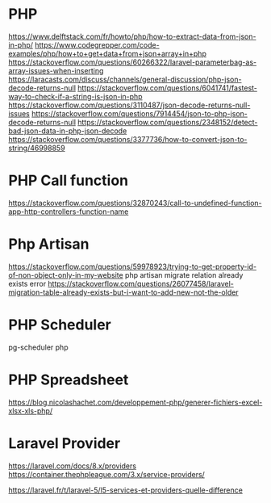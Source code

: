 # PHP

https://www.delftstack.com/fr/howto/php/how-to-extract-data-from-json-in-php/
https://www.codegrepper.com/code-examples/php/how+to+get+data+from+json+array+in+php
https://stackoverflow.com/questions/60266322/laravel-parameterbag-as-array-issues-when-inserting
https://laracasts.com/discuss/channels/general-discussion/php-json-decode-returns-null
https://stackoverflow.com/questions/6041741/fastest-way-to-check-if-a-string-is-json-in-php
https://stackoverflow.com/questions/3110487/json-decode-returns-null-issues
https://stackoverflow.com/questions/7914454/json-to-php-json-decode-returns-null
https://stackoverflow.com/questions/2348152/detect-bad-json-data-in-php-json-decode
https://stackoverflow.com/questions/3377736/how-to-convert-json-to-string/46998859

# PHP Call function

https://stackoverflow.com/questions/32870243/call-to-undefined-function-app-http-controllers-function-name

# Php Artisan
https://stackoverflow.com/questions/59978923/trying-to-get-property-id-of-non-object-only-in-my-website
php artisan migrate relation already exists error
https://stackoverflow.com/questions/26077458/laravel-migration-table-already-exists-but-i-want-to-add-new-not-the-older

# PHP Scheduler
pg-scheduler php

# PHP Spreadsheet
https://blog.nicolashachet.com/developpement-php/generer-fichiers-excel-xlsx-xls-php/

# Laravel Provider

https://laravel.com/docs/8.x/providers
https://container.thephpleague.com/3.x/service-providers/

https://laravel.fr/t/laravel-5/l5-services-et-providers-quelle-difference
